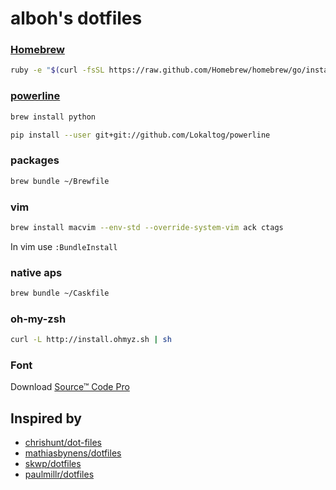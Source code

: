 alboh's dotfiles
================

### [Homebrew](http://brew.sh/)
``` bash
ruby -e "$(curl -fsSL https://raw.github.com/Homebrew/homebrew/go/install)"
``` 

### [powerline](https://powerline.readthedocs.org/en/latest/installation/osx.html)
``` bash
brew install python
``` 

``` bash
pip install --user git+git://github.com/Lokaltog/powerline
``` 

### packages
``` bash
brew bundle ~/Brewfile
```

### vim
``` bash
brew install macvim --env-std --override-system-vim ack ctags 
```

In vim use `:BundleInstall`

### native aps
``` bash
brew bundle ~/Caskfile
``` 

### oh-my-zsh
``` bash
curl -L http://install.ohmyz.sh | sh
``` 

### Font

Download [Source™ Code Pro](https://store1.adobe.com/cfusion/store/html/index.cfm?event=displayFontPackage&code=1960)

## Inspired by 

- [chrishunt/dot-files](https://github.com/chrishunt/dot-files)
- [mathiasbynens/dotfiles](https://github.com/mathiasbynens/dotfiles)
- [skwp/dotfiles](https://github.com/skwp/dotfiles)
- [paulmillr/dotfiles](https://github.com/paulmillr/dotfiles)

